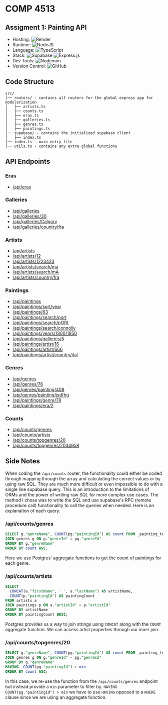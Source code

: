 # COMP 4513
## Assigment 1: Painting API

- Hosting: ![Render](https://img.shields.io/badge/Render-%46E3B7.svg?style=for-the-badge&logo=render&logoColor=white)
- Runtime: ![NodeJS](https://img.shields.io/badge/node.js-6DA55F?style=for-the-badge&logo=node.js&logoColor=white)
- Language: ![TypeScript](https://img.shields.io/badge/typescript-%23007ACC.svg?style=for-the-badge&logo=typescript&logoColor=white)
- Stack: ![Supabase](https://img.shields.io/badge/Supabase-3ECF8E?style=for-the-badge&logo=supabase&logoColor=white) ![Express.js](https://img.shields.io/badge/express.js-%23404d59.svg?style=for-the-badge&logo=express&logoColor=%2361DAFB)
- Dev Tools: ![Nodemon](https://img.shields.io/badge/NODEMON-%23323330.svg?style=for-the-badge&logo=nodemon&logoColor=%BBDEAD)
- Version Control: ![GitHub](https://img.shields.io/badge/github-%23121011.svg?style=for-the-badge&logo=github&logoColor=white)

## Code Structure
```
src/
│── routers/ - contains all routers for the global express app for modularization
│   ├── artists.ts
│   ├── counts.ts
│   ├── eras.ts
│   ├── galleries.ts
│   ├── genres.ts
│   ├── paintings.ts
│── supabase/ - contains the initialized supabase client
│   ├── index.ts
│── index.ts - main entry file
│── utils.ts - contains any extra global functions
```

## API Endpoints

### Eras
- [/api/eras](https://w2025-assign1-8bp8.onrender.com/api/eras)

### Galleries
- [/api/galleries](https://w2025-assign1-8bp8.onrender.com/api/galleries)
- [/api/galleries/30](https://w2025-assign1-8bp8.onrender.com/api/galleries/30)
- [/api/galleries/Calgary](https://w2025-assign1-8bp8.onrender.com/api/galleries/Calgary)
- [/api/galleries/country/fra](https://w2025-assign1-8bp8.onrender.com/api/galleries/country/fra)

### Artists
- [/api/artists](https://w2025-assign1-8bp8.onrender.com/api/artists)
- [/api/artists/12](https://w2025-assign1-8bp8.onrender.com/api/artists/12)
- [/api/artists/1223423](https://w2025-assign1-8bp8.onrender.com/api/artists/1223423)
- [/api/artists/search/ma](https://w2025-assign1-8bp8.onrender.com/api/artists/search/ma)
- [/api/artists/search/mA](https://w2025-assign1-8bp8.onrender.com/api/artists/search/mA)
- [/api/artists/country/fra](https://w2025-assign1-8bp8.onrender.com/api/artists/country/fra)

### Paintings
- [/api/paintings](https://w2025-assign1-8bp8.onrender.com/api/paintings)
- [/api/paintings/sort/year](https://w2025-assign1-8bp8.onrender.com/api/paintings/sort/year)
- [/api/paintings/63](https://w2025-assign1-8bp8.onrender.com/api/paintings/63)
- [/api/paintings/search/port](https://w2025-assign1-8bp8.onrender.com/api/paintings/search/port)
- [/api/paintings/search/pORt](https://w2025-assign1-8bp8.onrender.com/api/paintings/search/pORt)
- [/api/paintings/search/connolly](https://w2025-assign1-8bp8.onrender.com/api/paintings/search/connolly)
- [/api/paintings/years/1800/1850](https://w2025-assign1-8bp8.onrender.com/api/paintings/years/1800/1850)
- [/api/paintings/galleries/5](https://w2025-assign1-8bp8.onrender.com/api/paintings/galleries/5)
- [/api/paintings/artist/16](https://w2025-assign1-8bp8.onrender.com/api/paintings/artist/16)
- [/api/paintings/artist/666](https://w2025-assign1-8bp8.onrender.com/api/paintings/artist/666)
- [/api/paintings/artist/country/ital](https://w2025-assign1-8bp8.onrender.com/api/paintings/artist/country/ital)

### Genres
- [/api/genres](https://w2025-assign1-8bp8.onrender.com/api/genres)
- [/api/genres/76](https://w2025-assign1-8bp8.onrender.com/api/genres/76)
- [/api/genres/painting/408](https://w2025-assign1-8bp8.onrender.com/api/genres/painting/408)
- [/api/genres/painting/jsdfhg](https://w2025-assign1-8bp8.onrender.com/api/genres/painting/jsdfhg)
- [/api/paintings/genre/78](https://w2025-assign1-8bp8.onrender.com/api/paintings/genre/78)
- [/api/paintings/era/2](https://w2025-assign1-8bp8.onrender.com/api/paintings/era/2)

### Counts
- [/api/counts/genres](https://w2025-assign1-8bp8.onrender.com/api/counts/genres)
- [/api/counts/artists](https://w2025-assign1-8bp8.onrender.com/api/counts/artists)
- [/api/counts/topgenres/20](https://w2025-assign1-8bp8.onrender.com/api/counts/topgenres/20)
- [/api/counts/topgenres/2034958](https://w2025-assign1-8bp8.onrender.com/api/counts/topgenres/2034958)

## Side Notes
When coding the `/api/counts` router, the functionality could either be coded through mapping through the array and calculating the correct values or by using raw SQL. They are much more difficult or even impossible to do with a single line supabase query. This is an introduction to the limitations of ORMs and the power of writing raw SQL for more complex use cases. The method I chose was to write the SQL and use supabase's RPC (remote procedure call) functionality to call the queries when needed. Here is an explanation of each query.

### /api/counts/genres
```sql
SELECT g."genreName", COUNT(pg."paintingId") AS count FROM _painting_to_genre pg
JOIN genres g ON g."genreId" = pg."genreId"
GROUP BY g."genreName"
ORDER BY count ASC;
```

Here we use Postgres' aggregate functions to get the count of paintings for each genre.

### /api/counts/artists
```sql
SELECT 
  CONCAT(a."firstName", ' ', a."lastName") AS artistName,
  COUNT(p."paintingId") AS paintingCount
FROM artists a
JOIN paintings p ON a."artistId" = p."artistId"
GROUP BY artistName
ORDER BY paintingCount DESC;
```

Postgres provides us a way to join strings using `CONCAT` along with the `COUNT` aggregate function. We can access artist properties through our inner join. 

### /api/counts/topgenres/20
```sql
SELECT g."genreName", COUNT(pg."paintingId") AS count FROM _painting_to_genre pg
JOIN genres g ON g."genreId" = pg."genreId"
GROUP BY g."genreName"
HAVING  COUNT(pg."paintingId") > min
ORDER BY count ASC;
```

In this case, we re-use the function from the `/api/counts/genres` endpoint but instead provide a `min` parameter to filter by. `HAVING  COUNT(pg."paintingId") > min` we have to use `HAVING` opposed to a `WHERE` clause since we are using an aggregate function.
